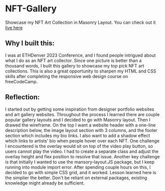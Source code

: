 # NFT-Gallery
Showcase my NFT Art Collection in Masonry Layout. You can check out it <a href="https://shangguanwang.github.io/NFT-Gallery/" target="_blank">live here</a>

## Why I built this:
I was at ETHDenver 2023 Conference, and I found people intrigued about what I do as an NFT art collector. Since one picture is better than a thousand words, I built this gallery to showcase my top pick NFT art collections. This is also a great opportunity to sharpen my HTML and CSS skills after completing the responsive web design course on freeCodeCamp.

## Reflection:
I started out by getting some inspiration from designer portfolio websites and art gallery websites. Throughout the process I learned there are couple popular gallery layouts and I decided to go with Masonry layout. Then I drawed the wireframe. On the top I want a website header with a one-line description below, the image layout section with 3 columns, and the footer section which includes my bio links. I also want to add a shadow effect which links to artists' bio when people hover over each NFT. 
One challenge I encountered is the overlay would sit on top of the video play button, so users cannot play the video. I had to create a separate class and adjust the overlay height and flex position to resolve that issue.
Another key challenge is that initially I wanted to use the mansory-layout.JS package, but I keep running into module import error. After spending couple hours on this, I decided to go with simple CSS grid, and it worked. Lesson learned here is the simplier the better. Don't be reliant on external packages, existing knowledge might already be sufficient.



